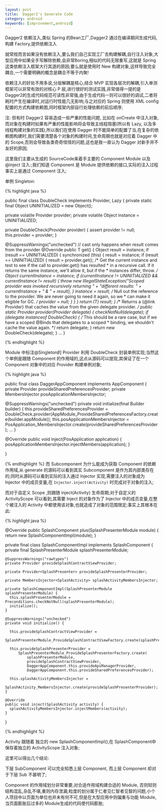 ```yaml
---
layout: post
title:  Dagger2's Generate Code
category: android
keywords: [improvement,android]
---
```


Dagger2 依赖注入,类似 Spring 的Bean工厂,Dagger2 通过在编译期间生成代码,构建 Factory,提供依赖注入

就常规而言如果没有依赖注入,要么我们自己实现工厂去构建解耦,自行注入对象,大型应用中如果全手写解除依赖,会非常Boring,相似的代码无限重写,这就是 Spring 这类依赖注入框架大行其道的原因;要么就是使用时 New 构建对象,这样导致完全耦合,一个需要明确的概念是耦合不等于内聚!

依赖注入的好处不用多说,分层解耦是核心,结合 MVP 实现各层次的解耦,引入单测框架可以非常有效的对核心 P 层,进行很好的测试实践,非常值得一提的是 Dagger2的生成代码规范可读性非常强,由于生成代码一则可以很好的调试,二者将耗时产生在编译时,对运行时性能几无影响;与之对应的 Spring 则使用 XML config配置的方式构建依赖图,同时框架内部自行处理依赖的前后顺序;

注: 但有时 Dagger2 容易造成一些严重的性能问题, 比如在 onCreate 中注入对象,而对象在构建时如果有严重的性能影响将会导致主线程阻塞(所以有 Lazy, 以及多线程构建对象的实践),所以我们在使用 Dagger 时不能简单的配置了当,在复杂的依赖图构建时,我们需要清楚各个对象的构建时间,生命周期也就是对应着 Dagger 中的 Scope,否则会导致各类奇奇怪怪的问题,这也是我一直认为 Dagger 对新手并不友好的原因;


这里我们主要从生成的 SourceCode来着手主要的 Component Module 以及 @inject 注入:;我们知道 Component 是 Module 提供依赖的接口,实际的注入过程事实上是通过 Component 注入;

单例 Singleton:

{% highlight java %}

public final class DoubleCheck<T> implements Provider<T>, Lazy<T> {
  private static final Object UNINITIALIZED = new Object();

  private volatile Provider<T> provider;
  private volatile Object instance = UNINITIALIZED;

  private DoubleCheck(Provider<T> provider) {
    assert provider != null;
    this.provider = provider;
  }

  @SuppressWarnings("unchecked") // cast only happens when result comes from the provider
  @Override
  public T get() {
    Object result = instance;
    if (result == UNINITIALIZED) {
      synchronized (this) {
        result = instance;
        if (result == UNINITIALIZED) {
          result = provider.get();
          /* Get the current instance and test to see if the call to provider.get() has resulted
           * in a recursive call.  If it returns the same instance, we'll allow it, but if the
           * instances differ, throw. */
          Object currentInstance = instance;
          if (currentInstance != UNINITIALIZED && currentInstance != result) {
            throw new IllegalStateException("Scoped provider was invoked recursively returning "
                + "different results: " + currentInstance + " & " + result);
          }
          instance = result;
          /* Null out the reference to the provider. We are never going to need it again, so we
           * can make it eligible for GC. */
          provider = null;
        }
      }
    }
    return (T) result;
  }
    /** Returns a {@link Provider} that caches the value from the given delegate provider. */
  public static <T> Provider<T> provider(Provider<T> delegate) {
    checkNotNull(delegate);
    if (delegate instanceof DoubleCheck) {
      /* This should be a rare case, but if we have a scoped @Binds that delegates to a scoped
       * binding, we shouldn't cache the value again. */
      return delegate;
    }
    return new DoubleCheck<T>(delegate);
  }
  ...
  }

{% endhighlight %}

Module 中标注@Singleton的 Provider 利用 DoubleCheck 封装单例实现;当然这个单例是跟随 Component 的作用域的,这点从源码可以提现,其保证了在一个 Component 对象中的对应 Provider 构建单例对象;

{% highlight java %}

public final class DaggerAppComponent implements AppComponent {
  private Provider<PreferencesManager> provideSharedPreferencesProvider;
  private MembersInjector<PosApplication> posApplicationMembersInjector;

  @SuppressWarnings("unchecked")
  private void initialize(final Builder builder) {
    this.provideSharedPreferencesProvider =
        DoubleCheck.provider(AppModule_ProvideSharedPreferencesFactory.create(builder.appModule));
        this.posApplicationMembersInjector =
        PosApplication_MembersInjector.create(provideSharedPreferencesProvider);
        ...
    }

  @Override
  public void inject(PosApplication application) {
    posApplicationMembersInjector.injectMembers(application);
  }

}


{% endhighlight %}
而 Subcomponent 为什么能成为获取 Component 的依赖作用域,从 generate 的源码可以看到其实 Subcomponent 是作为其内部类存在的;同时从源码可以看到实际的注入通过 Injector 实现,需要注入的对象成为 Injector 中的成员变量,在 `Injector.inject(Activity)` 时完成对于对象的注入;

而对于自定义 Scope ,则跟随 inject(Activity) 生命周期;对于自定义的 ActivityScope 可以看到,其需要 Inject 的对象作为了 Injector 中的成员变量,在整个被注入的 Activity 中都使用该对象,也就造成了对象的范围限定;事实上其根本在此:

{% highlight java %}

  @Override
  public SplashComponent plus(SplashPresenterModule module) {
    return new SplashComponentImpl(module);
  }

  private final class SplashComponentImpl implements SplashComponent {
    private final SplashPresenterModule splashPresenterModule;

    @SuppressWarnings("rawtypes")
    private Provider provideSplashContractViewProvider;

    private Provider<SplashPresenter> provideSplashPresenterProvider;

    private MembersInjector<SplashActivity> splashActivityMembersInjector;

    private SplashComponentImpl(SplashPresenterModule splashPresenterModule) {
      this.splashPresenterModule = Preconditions.checkNotNull(splashPresenterModule);
      initialize();
    }

    @SuppressWarnings("unchecked")
    private void initialize() {

      this.provideSplashContractViewProvider =
          SplashPresenterModule_ProvideSplashContractViewFactory.create(splashPresenterModule);

      this.provideSplashPresenterProvider =
          SplashPresenterModule_ProvideSplashPresenterFactory.create(
              splashPresenterModule,
              provideSplashContractViewProvider,
              DaggerAppComponent.this.provideApiManagerProvider,
              DaggerAppComponent.this.provideSharedPreferencesProvider);

      this.splashActivityMembersInjector =
          SplashActivity_MembersInjector.create(provideSplashPresenterProvider);
    }

    @Override
    public void inject(SplashActivity activity) {
      splashActivityMembersInjector.injectMembers(activity);
    }
  }

{% endhighlight %}

Activity 跟随着 独立的 new SplashComponentImpl(),在 SplashComponent中保存着独立的 ActivityScope 注入对象;

这里可以得出几个结论:

下层 SubComponent 可以完全知悉上层 Component, 而上层 Component 却对于下层 Sub 不甚明了;

Component 的作用域划分非常重要,对合适作用域构建合适的 Module, 否则轻则结构混乱,杂乱不堪,重则内存泄漏;粒度的划分属于仁者见仁智者见智的问题,小个人项目中以页面为单位也并未有何不可,但是在大型应用中则偏重与功能 Module, 当页面膨胀后过多的 Module生成的代码使代码膨胀;
